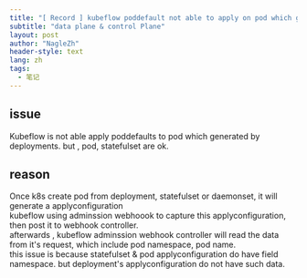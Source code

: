 ```yaml
---
title: "[ Record ] kubeflow poddefault not able to apply on pod which generated by deployment"
subtitle: "data plane & control Plane"
layout: post
author: "NagleZh"
header-style: text
lang: zh
tags:
  - 笔记
---
```


## issue
Kubeflow is not able apply poddefaults to pod which generated by deployments. but , pod, statefulset are ok.

## reason
Once  k8s create pod from deployment, statefulset or daemonset, it will generate a applyconfiguration  
kubeflow using adminssion webhoook to capture this applyconfiguration, then post it to webhook controller.  
afterwards , kubeflow adminssion webhook controller will read the data from it's request, which include pod namespace, pod name.  
this issue is because statefulset & pod applyconfiguration do have field namespace. but deployment's applyconfiguration do not have such data.  

